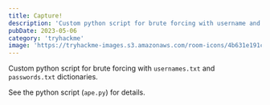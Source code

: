 ```yaml
---
title: Capture!
description: 'Custom python script for brute forcing with username and password dictionaries'
pubDate: 2023-05-06
category: 'tryhackme'
image: 'https://tryhackme-images.s3.amazonaws.com/room-icons/4b631e191c14bc9d6b2be078d1adde76.png'
---
```


Custom python script for brute forcing with `usernames.txt` and `passwords.txt` dictionaries.

See the python script (`ape.py`) for details.
